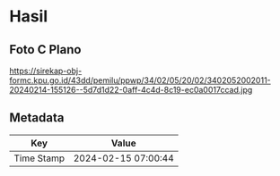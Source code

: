 # Hasil

## Foto C Plano

https://sirekap-obj-formc.kpu.go.id/43dd/pemilu/ppwp/34/02/05/20/02/3402052002011-20240214-155126--5d7d1d22-0aff-4c4d-8c19-ec0a0017ccad.jpg


## Metadata

| Key        | Value               |
| ---------- | ------------------- |
| Time Stamp | 2024-02-15 07:00:44 |



